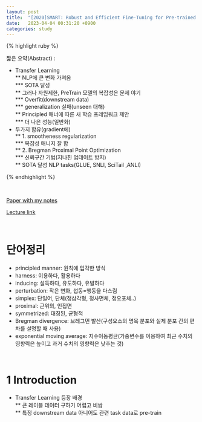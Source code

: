 ```yaml
---
layout: post
title:  "[2020]SMART: Robust and Efficient Fine-Tuning for Pre-trained Natural Language Models through Principled Regularized Optimization"
date:   2023-04-04 00:31:20 +0900
categories: study
---
```







{% highlight ruby %}


짧은 요약(Abstract) :    
* Transfer Learning  
** NLP에 큰 변화 가져옴  
*** SOTA 달성  
** 그러나 자원제한, PreTrain 모델의 복잡성은 문제 야기  
*** Overfit(downstream data)  
*** generalization 실패(unseen 대해)  
** Principled 매너에 따른 새 학습 프레임워크 제안  
*** 더 나은 성능(일반화)  
* 두가지 함유(gradient에)  
** 1. smootheness regularization  
*** 복잡성 매니지 잘 함  
** 2. Bregman Proximal Point Optimization  
*** 신뢰구간 기법(지나친 업데이트 방지)  
** SOTA 달성 NLP tasks(GLUE, SNLI, SciTail ,ANLI)  




{% endhighlight %}  

<br/>


[Paper with my notes](https://drive.google.com/drive/folders/170WK4QSc8prsQk96sYUIO5VXO3PMSbKj?usp=sharing)  


[Lecture link](http://slideslive.com/38928798)  

<br/>

# 단어정리  
* principled manner: 원칙에 입각한 방식  
* harness: 이용하다, 활용하다  
* inducing: 설득하다, 유도하다, 유발하다  
* perturbation: 작은 변화, 섭동=행동을 다스림    
* simplex: 단일어, 단체(정삼각형, 정사면체, 정오포체..)    
* proximal: 근위의, 인접면  
* symmetrized: 대칭된, 균형적  
* Bregman divergence: 브레그먼 발산(구성요소의 명목 분포와 실제 분포 간의 편차를 설명할 때 사용)  
* exponential moving average: 지수이동평균(가중변수를 이용하여 최근 수치의 영향력은 높이고 과거 수치의 영향력은 낮추는 것)  



<br/>

# 1 Introduction  
* Transfer Learning 등장 배경  
** 큰 레이블 데이터 구하기 어렵고 비쌈  
** 특정 downstream data 아니어도 관련 task data로 pre-train  
